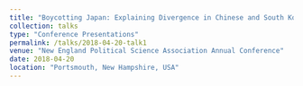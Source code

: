 ```yaml
---
title: "Boycotting Japan: Explaining Divergence in Chinese and South Korean Economic Backlash"
collection: talks
type: "Conference Presentations"
permalink: /talks/2018-04-20-talk1
venue: "New England Political Science Association Annual Conference"
date: 2018-04-20
location: "Portsmouth, New Hampshire, USA"
---
```



